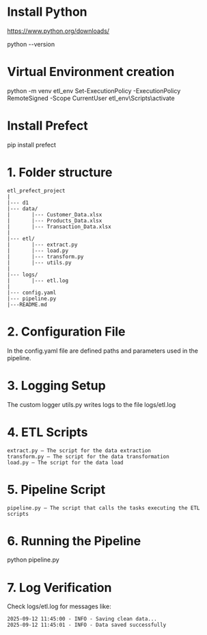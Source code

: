 # Install Python
https://www.python.org/downloads/

python --version 

# Virtual Environment creation
python -m venv etl_env
Set-ExecutionPolicy -ExecutionPolicy RemoteSigned -Scope CurrentUser
etl_env\Scripts\activate

# Install Prefect

pip install prefect

# 1. Folder structure
```plaintext
etl_prefect_project
|
|--- d1
|--- data/
|       |--- Customer_Data.xlsx
|       |--- Products_Data.xlsx
|       |--- Transaction_Data.xlsx
|
|--- etl/
|       |--- extract.py
|       |--- load.py
|       |--- transform.py
|       |--- utils.py
|
|--- logs/
|       |--- etl.log
|
|--- config.yaml
|--- pipeline.py
|---README.md
```
# 2. Configuration File

In the config.yaml file are defined paths and parameters used in the pipeline.

# 3. Logging Setup

The custom logger utils.py writes logs to the file logs/etl.log

# 4. ETL Scripts
```plaintext
extract.py – The script for the data extraction
transform.py – The script for the data transformation
load.py – The script for the data load
```
# 5. Pipeline Script

```plaintext
pipeline.py – The script that calls the tasks executing the ETL scripts
```

# 6. Running the Pipeline
python pipeline.py

# 7. Log Verification

Check logs/etl.log for messages like:
```plaintext
2025-09-12 11:45:00 - INFO - Saving clean data...
2025-09-12 11:45:01 - INFO - Data saved successfully
```